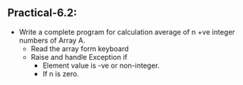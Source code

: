 ## Practical-6.2:

- Write a complete program for calculation average of n +ve integer numbers of Array A.
    - Read the array form keyboard
    - Raise and handle Exception if
        - Element value is -ve or non-integer.
        - If n is zero.